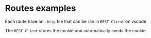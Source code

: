 # Routes examples

Each route have an `.http` file that can be ran in `REST Client` on vscode

The `REST Client` stores the cookie and automatically sends the cookie
